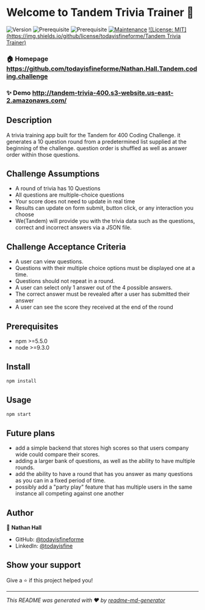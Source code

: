 # Welcome to Tandem Trivia Trainer 👋
![Version](https://img.shields.io/badge/version-1.0.0-blue.svg?cacheSeconds=2592000)
![Prerequisite](https://img.shields.io/badge/npm-%3E%3D5.5.0-blue.svg)
![Prerequisite](https://img.shields.io/badge/node-%3E%3D9.3.0-blue.svg)
[![Maintenance](https://img.shields.io/badge/Maintained%3F-yes-green.svg)](https://github.com/kefranabg/readme-md-generator/graphs/commit-activity)
[![License: MIT](https://img.shields.io/github/license/todayisfineforme/Tandem Trivia Trainer)](#)


### 🏠 Homepage https://github.com/todayisfineforme/Nathan.Hall.Tandem.coding.challenge

### ✨ Demo http://tandem-trivia-400.s3-website.us-east-2.amazonaws.com/

## Description
 A trivia training app built for the Tandem for 400 Coding Challenge. it generates a 10 question round from a predetermined list supplied at the beginning of the challenge. question order is shuffled as well as answer order within those questions.

## Challenge Assumptions
- A round of trivia has 10 Questions
- All questions are multiple-choice questions
- Your score does not need to update in real time
- Results can update on form submit, button click, or any interaction you choose
- We(Tandem) will provide you with the trivia data such as the questions, correct and incorrect answers via a JSON file.

## Challenge Acceptance Criteria
- A user can view questions.
- Questions with their multiple choice options must be displayed one at a time.
- Questions should not repeat in a round.
- A user can select only 1 answer out of the 4 possible answers.
- The correct answer must be revealed after a user has submitted their answer
- A user can see the score they received at the end of the round

## Prerequisites

- npm >=5.5.0
- node >=9.3.0

## Install

```sh
npm install
```

## Usage

```sh
npm start
```
## Future plans
- add a simple backend that stores high scores so that users company wide could compare their scores. 
- adding a larger bank of questions, as well as the ability to have multiple rounds.
- add the ability to have a round that has you answer as many questions as you can in a fixed period of time.
- possibly add a "party play" feature that has multiple users in the same instance all competing against one another

## Author

👤 **Nathan Hall**

* GitHub: [@todayisfineforme](https://github.com/todayisfineforme)
* LinkedIn: [@todayisfine](https://linkedin.com/in/todayisfine)

## Show your support

Give a ⭐️ if this project helped you!


***
_This README was generated with ❤️ by [readme-md-generator](https://github.com/kefranabg/readme-md-generator)_